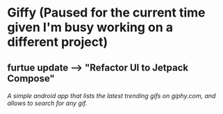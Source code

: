 # Giffy (Paused for the current time given I'm busy working on a different project)

## furtue update --> "Refactor UI to Jetpack Compose"

###### A simple android app that lists the latest trending gifs on giphy.com, and allows to search for any gif.
